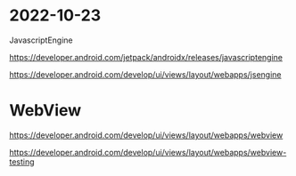 # 2022-10-23

JavascriptEngine

https://developer.android.com/jetpack/androidx/releases/javascriptengine

https://developer.android.com/develop/ui/views/layout/webapps/jsengine

# WebView

https://developer.android.com/develop/ui/views/layout/webapps/webview

https://developer.android.com/develop/ui/views/layout/webapps/webview-testing
